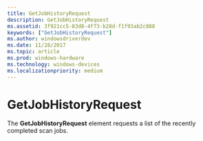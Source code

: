```yaml
---
title: GetJobHistoryRequest
description: GetJobHistoryRequest
ms.assetid: 3f921cc5-83d8-4f73-b28d-f1f93ab2c888
keywords: ["GetJobHistoryRequest"]
ms.author: windowsdriverdev
ms.date: 11/28/2017
ms.topic: article
ms.prod: windows-hardware
ms.technology: windows-devices
ms.localizationpriority: medium
---
```


# GetJobHistoryRequest


The **GetJobHistoryRequest** element requests a list of the recently completed scan jobs.

 

 





